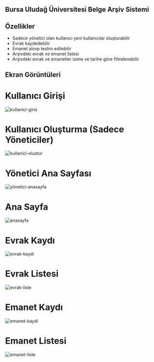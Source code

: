  ## Bursa Uludağ Üniversitesi Belge Arşiv Sistemi
 
 
 ## Özellikler
 
 - Sadece yönetici olan kullanıcı yeni kullanıcılar oluşturabilir
 - Evrak kaydedebilir
 - Emanet alınıp teslim edilebilir
 - Arşivdeki evrak ve emanet listesi
 - Arşivdeki evrak ve emanetler isime ve tarihe göre filtrelenebilir
 
 
 ## Ekran Görüntüleri
 
 # Kullanıcı Girişi
 ![kullanici-giris](https://github.com/SerhatUzluk/Universite_Arsiv_Uygulamasi/assets/103886639/481fb1d1-676f-478e-919e-eea4f1d3c9b6)
 
 # Kullanıcı Oluşturma (Sadece Yöneticiler)
 ![kullanici-olustur](https://github.com/SerhatUzluk/Universite_Arsiv_Uygulamasi/assets/103886639/1b83f6ae-7059-42b8-b19e-fb7666e314ca)

 # Yönetici Ana Sayfası
 ![yönetici-anasayfa](https://github.com/SerhatUzluk/Universite_Arsiv_Uygulamasi/assets/103886639/7ccb8f17-fb1b-47af-a5d1-3b61283fc0cb)

 # Ana Sayfa
 ![anasayfa](https://github.com/SerhatUzluk/Universite_Arsiv_Uygulamasi/assets/103886639/3211dab8-0066-4c4e-b6fd-b17956c34c0b)

 # Evrak Kaydı
 ![evrak-kaydi](https://github.com/SerhatUzluk/Universite_Arsiv_Uygulamasi/assets/103886639/8e009b50-46cf-4ed6-8b05-8321df9d56f4)

 # Evrak Listesi
 ![evrak-liste](https://github.com/SerhatUzluk/Universite_Arsiv_Uygulamasi/assets/103886639/28fb49d8-78b6-4e3f-b9ac-3561b04c1eaf)

 # Emanet Kaydı
 ![emanet-kaydi](https://github.com/SerhatUzluk/Universite_Arsiv_Uygulamasi/assets/103886639/032c8c53-2282-4a47-9b7d-0ab6aea8cf15)

 # Emanet Listesi
 ![emanet-liste](https://github.com/SerhatUzluk/Universite_Arsiv_Uygulamasi/assets/103886639/276266fa-f073-483c-a69a-fa6c91074eb1)
